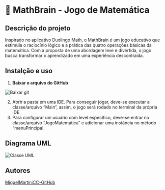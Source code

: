 # 🧮 MathBrain - Jogo de Matemática
## Descrição do projeto
Inspirado no aplicativo Duolingo Math, o MathBrain é um jogo educativo que estimula o raciocínio lógico e a prática das quatro operações básicas da matemática. Com a proposta de uma abordagem leve e divertida, o jogo busca transformar o aprendizado em uma experiência descontraída.
## Instalção e uso
1. **Baixar o arquivo do GitHub**


![Baixar git](https://github.com/user-attachments/assets/172378a7-2ec9-4b33-91ca-f83c299d6685)


2. Abrir a pasta em uma IDE. Para conseguir jogar, deve-se executar a classe/arquivo “Main”, assim, o jogo será rodado no terminal da própria IDE.
3. Para configurar um usuário com level específico, deve-se entrar na classe/arquivo “JogoMatematica” e adicionar uma instância no método “menuPrincipal.
## Diagrama UML   
![Classe UML](https://github.com/user-attachments/assets/997ac179-23d9-4d4a-8231-4081db9d3142)

## **Autores**
[MiguelMartiniCC-GitHub](https://github.com/MiguelMartiniCC)
